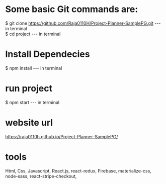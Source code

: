 # Some basic Git commands are:

$ git clone https://github.com/Raja0110H/Project-Planner-SamplePG.git   --- in terminal     
$ cd project  --- in terminal

# Install  Dependecies

$ npm install --- in terminal

# run project 
$ npm start --- in terminal
  
# website url  
https://raja0110h.github.io/Project-Planner-SamplePG/

# tools

Html,
Css,
Javascript,
React.js,
react-redux,
Firebase,
materialize-css,
node-sass, 
react-stripe-checkout,
